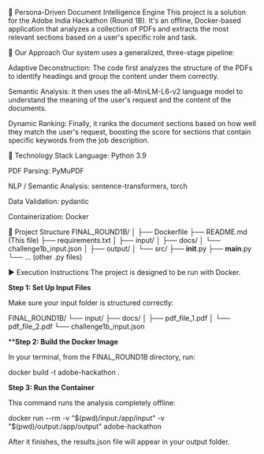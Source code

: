 🧠 Persona-Driven Document Intelligence Engine
This project is a solution for the Adobe India Hackathon (Round 1B). It's an offline, Docker-based application that analyzes a collection of PDFs and extracts the most relevant sections based on a user's specific role and task.

🚀 Our Approach
Our system uses a generalized, three-stage pipeline:

Adaptive Deconstruction: The code first analyzes the structure of the PDFs to identify headings and group the content under them correctly.

Semantic Analysis: It then uses the all-MiniLM-L6-v2 language model to understand the meaning of the user's request and the content of the documents.

Dynamic Ranking: Finally, it ranks the document sections based on how well they match the user's request, boosting the score for sections that contain specific keywords from the job description.

🔧 Technology Stack
Language: Python 3.9

PDF Parsing: PyMuPDF

NLP / Semantic Analysis: sentence-transformers, torch

Data Validation: pydantic

Containerization: Docker

📁 Project Structure
FINAL_ROUND1B/
│
├── Dockerfile
├── README.md         (This file)
├── requirements.txt
│
├── input/
│   ├── docs/
│   └── challenge1b_input.json
│
├── output/
│
└── src/
    ├── __init__.py
    ├── __main__.py
    └── ... (other .py files)

▶️ Execution Instructions
The project is designed to be run with Docker.

**Step 1: Set Up Input Files**

Make sure your input folder is structured correctly:

FINAL_ROUND1B/
└── input/
    ├── docs/
    │   ├── pdf_file_1.pdf
    │   └── pdf_file_2.pdf
    └── challenge1b_input.json

****Step 2: Build the Docker Image**

In your terminal, from the FINAL_ROUND1B directory, run:

docker build -t adobe-hackathon .

**Step 3: Run the Container**

This command runs the analysis completely offline:

docker run --rm -v "$(pwd)/input:/app/input" -v "$(pwd)/output:/app/output" adobe-hackathon

After it finishes, the results.json file will appear in your output folder.